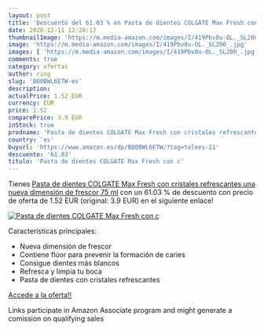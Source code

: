 ```yaml
---
layout: post
title: 'Descuento del 61.03 % en Pasta de dientes COLGATE Max Fresh con c'
date: 2020-12-11 12:28:13
thumbnailImage: 'https://m.media-amazon.com/images/I/419Pbv0u-OL._SL200_.jpg'
image: 'https://m.media-amazon.com/images/I/419Pbv0u-OL._SL200_.jpg'
images: [ 'https://m.media-amazon.com/images/I/419Pbv0u-OL._SL200_.jpg' ]
comments: true
category: ofertas
author: ring
slug: 'B00BWL6ETW-es'
description:
actualPrice: 1.52 EUR
currency: EUR
price: 1.52
comparePrice: 3.9 EUR
inStock: true
prodname: 'Pasta de dientes COLGATE Max Fresh con cristales refrescantes  una nueva dimensión de frescor 75 ml'
country: 'es'
buyurl: 'https://www.amazon.es/dp/B00BWL6ETW/?tag=tolees-21'
descuento: '61.03'
titulo: 'Pasta de dientes COLGATE Max Fresh con c'
---
```


Tienes [Pasta de dientes COLGATE Max Fresh con cristales refrescantes  una nueva dimensión de frescor 75 ml](https://www.amazon.es/dp/B00BWL6ETW/?tag=tolees-21) con un 61.03 % de descuento con precio de oferta de 1.52 EUR (original: 3.9 EUR) en el siguiente enlace!

[![Pasta de dientes COLGATE Max Fresh con c](https://m.media-amazon.com/images/I/419Pbv0u-OL._SL200_.jpg)](https://www.amazon.es/dp/B00BWL6ETW/?tag=tolees-21)

Características principales:

- Nueva dimensión de frescor
- Contiene flúor para prevenir la formación de caries
- Consigue dientes más blancos
- Refresca y limpia tu boca
- Pasta de dientes con cristales refrescantes

[Accede a la oferta!!](https://www.amazon.es/dp/B00BWL6ETW/?tag=tolees-21)

Links participate in Amazon Associate program and might generate a comission on qualifying sales



